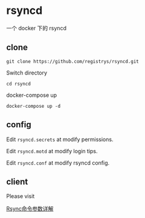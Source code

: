 # rsyncd
一个 docker 下的 rsyncd 

## clone

```shell
git clone https://github.com/registrys/rsyncd.git
```

Switch directory

```shell
cd rsyncd
```

docker-compose up

```shell
docker-compose up -d
```

## config

Edit `rsyncd.secrets` at modify permissions.

Edit `rsyncd.motd` at modify login tips.

Edit `rsyncd.conf` at modify rsyncd config.

## client

Please visit

[Rsync命令参数详解](https://www.cnblogs.com/subsir/articles/2565373.html)
